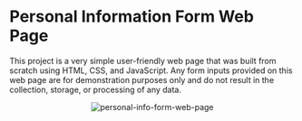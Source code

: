 # Personal Information Form Web Page
This project is a very simple user-friendly web page that was built from scratch using HTML, CSS, and JavaScript. Any form inputs provided on this web page are for demonstration purposes only and do not result in the collection, storage, or processing of any data.

<p align="center">
  <img src="https://github.com/zEuS0390/personal-info-form/assets/39390245/8fc6ada3-6034-4c68-a51c-57770913e274" alt="personal-info-form-web-page"/>
</p>
